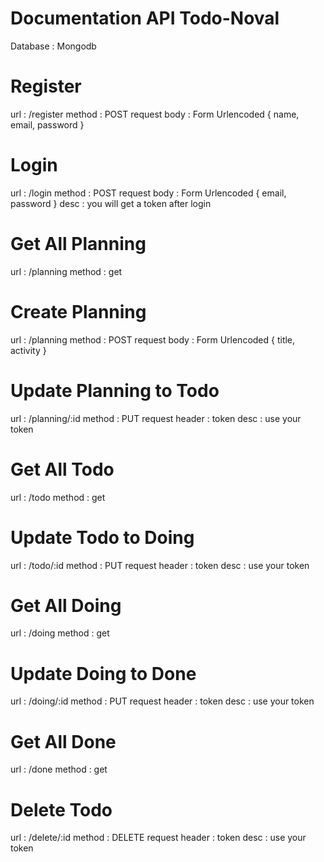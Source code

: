 # Documentation API Todo-Noval

Database : Mongodb

# Register

url : /register 
method : POST 
request body : Form Urlencoded { name, email, password }

# Login

url : /login 
method : POST 
request body : Form Urlencoded { email, password } 
desc : you will get a token after login

# Get All Planning

url : /planning 
method : get 

# Create Planning

url : /planning 
method : POST 
request body : Form Urlencoded { title, activity }

# Update Planning to Todo

url : /planning/:id 
method : PUT 
request header : token 
desc : use your token

# Get All Todo

url : /todo 
method : get 

# Update Todo to Doing

url : /todo/:id 
method : PUT 
request header : token 
desc : use your token

# Get All Doing

url : /doing 
method : get 

# Update Doing to Done

url : /doing/:id 
method : PUT 
request header : token 
desc : use your token

# Get All Done

url : /done 
method : get 

# Delete Todo

url : /delete/:id 
method : DELETE 
request header : token 
desc : use your token
